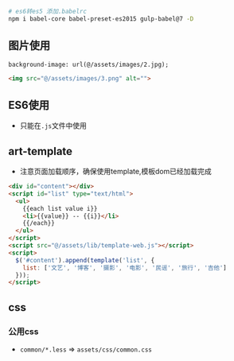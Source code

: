 ```bash
# es6转es5 添加.babelrc
npm i babel-core babel-preset-es2015 gulp-babel@7 -D
```

## 图片使用
```less
background-image: url(@/assets/images/2.jpg);
```
```html
<img src="@/assets/images/3.png" alt="">
```

## ES6使用
* 只能在`.js`文件中使用

## art-template
* 注意页面加载顺序，确保使用template,模板dom已经加载完成

```html
<div id="content"></div>
<script id="list" type="text/html">
  <ul>
    {{each list value i}}
    <li>{{value}} -- {{i}}</li>
    {{/each}}
  </ul>
</script>
<script src="@/assets/lib/template-web.js"></script>
<script>
  $('#content').append(template('list', {
    list: ['文艺', '博客', '摄影', '电影', '民谣', '旅行', '吉他']
  }));
</script>
```

## css
### 公用css
* `common/*.less` => `assets/css/common.css`
